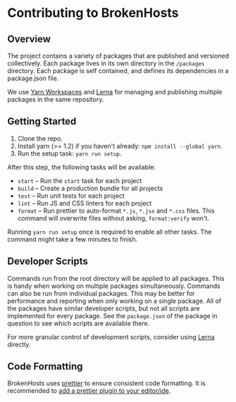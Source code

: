 # Contributing to BrokenHosts

## Overview

The project contains a variety of packages that are published and versioned collectively. Each package lives in its own 
directory in the `/packages` directory. Each package is self contained, and defines its dependencies in a package.json file.

We use [Yarn Workspaces](https://yarnpkg.com/lang/en/docs/workspaces/) and [Lerna](https://github.com/lerna/lerna) for
managing and publishing multiple packages in the same repository.


## Getting Started

1. Clone the repo.
2. Install yarn (>= 1.2) if you haven't already: `npm install --global yarn`.
3. Run the setup task: `yarn run setup`.

After this step, the following tasks will be available:

* `start` – Run the `start` task for each project
* `build` – Create a production bundle for all projects
* `test` – Run unit tests for each project
* `lint` – Run JS and CSS linters for each project
* `format` – Run prettier to auto-format `*.js`, `*.jsx` and `*.css` files. This command will overwrite files without 
asking, `format:verify` won't.

Running `yarn run setup` once is required to enable all other tasks. The command might take a few minutes to finish.


## Developer Scripts

Commands run from the root directory will be applied to all packages. This is handy when working on multiple packages 
simultaneously. Commands can also be run from individual packages. This may be better for performance and reporting when
 only working on a single package. All of the packages have similar developer scripts, but not all scripts are implemented 
 for every package. See the `package.json` of the package in question to see which scripts are available there.

For more granular control of development scripts, consider using [Lerna](https://github.com/lerna/lerna) directly.


## Code Formatting

BrokenHosts uses [prettier](https://github.com/prettier/prettier) to ensure consistent code formatting. It is recommended
 to [add a prettier plugin to your editor/ide](https://github.com/prettier/prettier#editor-integration).

